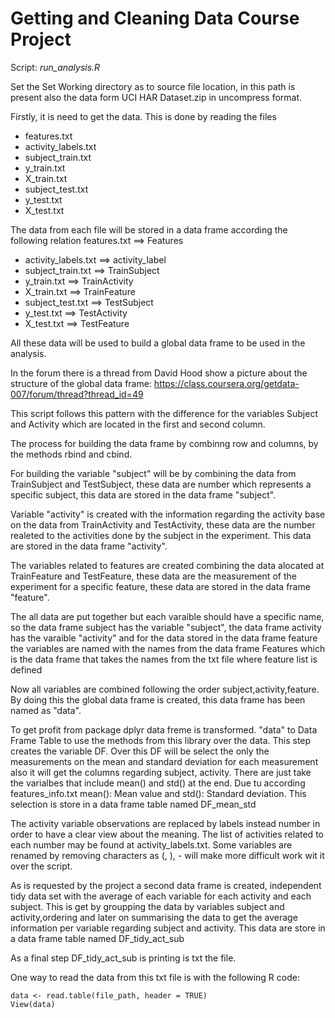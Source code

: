 Getting and Cleaning Data Course Project
========================================

Script: *run_analysis.R*

Set the Set Working directory as to source file location, in this path is present also the data form UCI HAR Dataset.zip in uncompress format.

Firstly, it is need to get the data. This is done by reading the files
* features.txt
* activity_labels.txt
* subject_train.txt
* y_train.txt
* X_train.txt
* subject_test.txt
* y_test.txt
* X_test.txt

The data from each file will be stored in a data frame according the following relation 
features.txt	==>	Features
* activity_labels.txt	==>	activity_label
* subject_train.txt	==>	TrainSubject
* y_train.txt	==>	TrainActivity
* X_train.txt	==>	 TrainFeature
* subject_test.txt 	==>	TestSubject
* y_test.txt ==>	TestActivity
* X_test.txt ==>	TestFeature

All these data will be used to build a global data frame to be used in the analysis.

In the forum there is a thread from David Hood show a picture about the structure of the global data frame:
https://class.coursera.org/getdata-007/forum/thread?thread_id=49

This script follows this pattern with the difference for the variables Subject and Activity which are located in the first and second column.

The process for  building the data frame by combinng row and columns, by the methods rbind and cbind.

For building the variable "subject" will be by combining the data from TrainSubject and TestSubject, these data are number which represents a specific subject, this data are stored in the data frame "subject".

Variable "activity" is created with the information regarding the activity base on the data from TrainActivity and TestActivity, these data are the number realeted to the activities done by the subject in the experiment. This data are stored in the data frame "activity".

The variables related to features are created combining the data alocated at TrainFeature and TestFeature, these data are the measurement of the experiment for a specific feature, these data are stored in the data frame "feature".

The all data are put together but each varaible should have a specific name, so the data frame subject  has the variable "subject", the data frame activity has the varaible "activity" and for the data stored in the data frame feature the variables are named with the names from the data frame Features which is the data frame that takes the names from the txt file where feature list is defined

Now all variables are combined following the order subject,activity,feature. By doing this the global data frame is created, this data frame has been named as "data".

To get profit from package dplyr data freme is transformed. "data" to Data Frame Table to use the methods from this library over the data. This step creates the variable DF.
Over this DF will be select the only the measurements on the mean and standard deviation for each measurement also it will get the columns regarding subject, activity.
There are just take the varialbes that include mean() and std() at the end. Due tu according features_info.txt mean(): Mean value and std(): Standard deviation.
This selection is store in a data frame table named DF_mean_std

The activity variable observations are replaced by labels instead number in order to have a clear view about the meaning. The list of activities related to each number may be found at activity_labels.txt.
Some variables are renamed by removing characters as (, ), - will make more difficult work wit it over the script.

As is requested by the project a second data frame is created, independent tidy data set with the average of each variable for each activity and each subject. This is get by groupping the data by variables subject and activity,ordering and later on summarising the data to get the average information per variable regarding subject and activity. This data are store in a data frame table named DF_tidy_act_sub

As a final step DF_tidy_act_sub is printing is txt the file.

One way to read the data from this txt file is with the following R code:
```
data <- read.table(file_path, header = TRUE) 
View(data)
```
